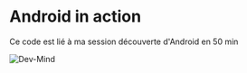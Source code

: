 # Android in action

Ce code est lié à ma session découverte d'Android en 50 min

![Dev-Mind](https://www.dev-mind.fr/img/logo/logo_1500.png)

